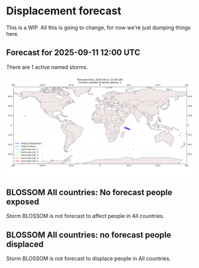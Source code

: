 # Displacement forecast

This is a WIP. All this is going to change, for now we're just dumping things here.

## Forecast for 2025-09-11 12:00 UTC

There are 1 active named storms.

![Active storm ensemble tracks](ECMWF_TC_tracks_20250911120000.png)


## BLOSSOM All countries: No forecast people exposed

Storm BLOSSOM is not forecast to affect people in All countries.


## BLOSSOM All countries: no forecast people displaced

Storm BLOSSOM is not forecast to displace people in All countries.



